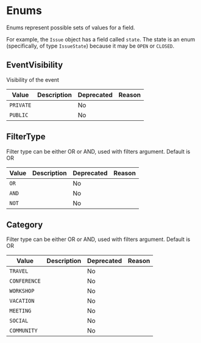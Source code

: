 # Enums
Enums represent possible sets of values for a field.

For example, the `Issue` object has a field called `state`. The state is an enum (specifically, of type `IssueState`) because it may be `OPEN` or `CLOSED`.

## EventVisibility
Visibility of the event

| Value  | Description               | Deprecated      | Reason |
| --------- | ------------------ | ---------------- | ---------- |
| `PRIVATE` |  | No |  |
| `PUBLIC` |  | No |  |

## FilterType
Filter type can be either OR or AND, used with filters argument. Default is OR

| Value  | Description               | Deprecated      | Reason |
| --------- | ------------------ | ---------------- | ---------- |
| `OR` |  | No |  |
| `AND` |  | No |  |
| `NOT` |  | No |  |

## Category
Filter type can be either OR or AND, used with filters argument. Default is OR

| Value  | Description               | Deprecated      | Reason |
| --------- | ------------------ | ---------------- | ---------- |
| `TRAVEL` |  | No |  |
| `CONFERENCE` |  | No |  |
| `WORKSHOP` |  | No |  |
| `VACATION` |  | No |  |
| `MEETING` |  | No |  |
| `SOCIAL` |  | No |  |
| `COMMUNITY` |  | No |  |
